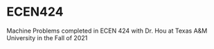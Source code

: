 # ECEN424
Machine Problems completed in ECEN 424 with Dr. Hou at Texas A&amp;M University in the Fall of 2021

